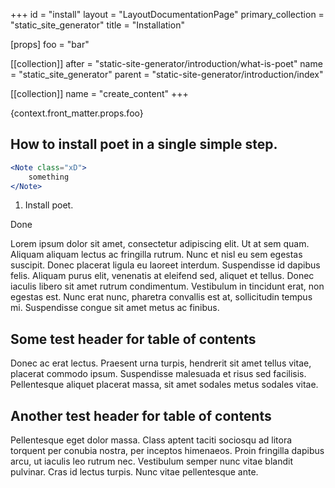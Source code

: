 +++
id = "install"
layout = "LayoutDocumentationPage"
primary_collection = "static_site_generator"
title = "Installation"

[props]
foo = "bar"

[[collection]]
after = "static-site-generator/introduction/what-is-poet"
name = "static_site_generator"
parent = "static-site-generator/introduction/index"

[[collection]]
name = "create_content"
+++

{context.front_matter.props.foo}

## How to install poet in a single simple step.

```jsx label:"foo"
<Note class="xD">
    something
</Note>
```

1. Install poet.

Done

Lorem ipsum dolor sit amet, consectetur adipiscing elit. Ut at sem quam. Aliquam aliquam lectus ac fringilla rutrum. Nunc et nisl eu sem egestas suscipit. Donec placerat ligula eu laoreet interdum. Suspendisse id dapibus felis. Aliquam purus elit, venenatis at eleifend sed, aliquet et tellus. Donec iaculis libero sit amet rutrum condimentum. Vestibulum in tincidunt erat, non egestas est. Nunc erat nunc, pharetra convallis est at, sollicitudin tempus mi. Suspendisse congue sit amet metus ac finibus.

## Some test header for table of contents

Donec ac erat lectus. Praesent urna turpis, hendrerit sit amet tellus vitae, placerat commodo ipsum. Suspendisse malesuada et risus sed facilisis. Pellentesque aliquet placerat massa, sit amet sodales metus sodales vitae.

## Another test header for table of contents

Pellentesque eget dolor massa. Class aptent taciti sociosqu ad litora torquent per conubia nostra, per inceptos himenaeos. Proin fringilla dapibus arcu, ut iaculis leo rutrum nec. Vestibulum semper nunc vitae blandit pulvinar. Cras id lectus turpis. Nunc vitae pellentesque ante.

